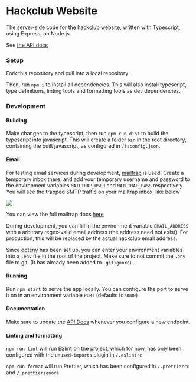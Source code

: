 # Hackclub Website

The server-side code for the hackclub website, written with Typescript, using Express, on Node.js

See [the API docs](docs/API.md)

### Setup

Fork this repository and pull into a local repository.

Then, run `npm i` to install all dependencies. This will also install typescript, type definitions, linting tools and formatting tools as dev dependencies.

### Development

#### Building

Make changes to the typescript, then run `npm run dist` to build the typescript into javascript. This will create a folder `bin` in the root directory, containing the built javascript, as configured in `/tsconfig.json`.

#### Email

For testing email services during development, [mailtrap](https://mailtrap.io/) is used. Create a temporary inbox there, and add your temporary username and password to the environment variables `MAILTRAP_USER` and `MAILTRAP_PASS` respectively. You will see the trapped SMTP traffic on your mailtrap inbox, like below

<img src = https://i.imgur.com/FPCHPmR.png>

You can view the full mailtrap docs [here](https://mailtrap.docs.apiary.io/)

During development, you can fill in the environment variable `EMAIL_ADDRESS` with a arbitrary regex-valid email address (the address need not exist). For production, this will be replaced by the actual hackclub email address.

Since [dotenv](https://www.npmjs.com/package/dotenv) has been set up, you can enter your environment variables into a `.env` file in the root of the project. Make sure to not commit the `.env` file to git. (It has already been added to `.gitignore`).

#### Running

Run `npm start` to serve the app locally. You can configure the port to serve it on in an environment variable `PORT` (defaults to `9000`)

#### Documentation

Make sure to update the [API Docs](docs/API.md) whenever you configure a new endpoint.

#### Linting and formatting

`npm run lint` will run ESlint on the project, which for now, has only been configured with the `unused-imports` plugin in `/.eslintrc`

`npm run format` will run Prettier, which has been configured in `/.prettierrc` and `/.prettierignore`
